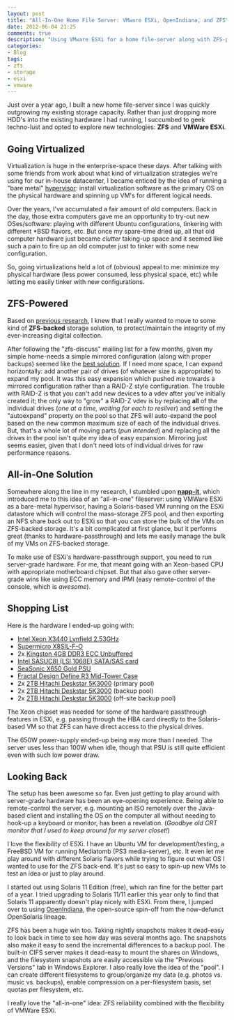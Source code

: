 ```yaml
---
layout: post
title: "All-In-One Home File Server: VMware ESXi, OpenIndiana, and ZFS"
date: 2012-06-04 21:25
comments: true
description: "Using VMware ESXi for a home file-server along with ZFS-powered mass storage."
categories:
- Blog
tags:
- zfs
- storage
- esxi
- vmware
---
```


Just over a year ago, I built a new home file-server since I was quickly
outgrowing my existing storage capacity. Rather than just dropping more HDD's
into the existing hardware I had running, I succumbed to geek techno-lust and
opted to explore new technologies: **ZFS** and **VMWare ESXi**.

<!-- more -->

## Going Virtualized
Virtualization is huge in the enterprise-space these days. After talking with
some friends from work about what kind of virtualization strategies we're using
for our in-house datacenter, I became enticed by the idea of running a "bare metal"
[hypervisor](http://en.wikipedia.org/wiki/Hypervisor): install virtualization
software as the primary OS on the physical hardware and spinning up VM's for
different logical needs.

Over the years, I've accumulated a fair amount of old computers. Back in the day,
those extra computers gave me an opportunity to try-out new OSes/software: playing
with different Ubuntu configurations, tinkering with different \*BSD flavors, etc.
But once my spare-time dried up, all that old computer hardware just became *clutter*
taking-up space and it seemed like such a pain to fire up an old computer just to
tinker with some new configuration.

So, going virtualizations held a lot of (obvious) appeal to me: minimize my physical
hardware (less power consumed, less physical space, etc) while letting me easily
tinker with new configurations.

## ZFS-Powered
Based on [previous research](/blog/2011/03/05/zfs-the-last-word-in-filesystems/),
I knew that I really wanted to move to some kind of **ZFS-backed** storage solution,
to protect/maintain the integrity of my ever-increasing digital collection.

After following the "zfs-discuss" mailing list for a few months, given my simple
home-needs a simple mirrored configuration (along with proper backups) seemed like
the [best solution](http://constantin.glez.de/blog/2010/01/home-server-raid-greed-and-why-mirroring-still-best).
If I need more space, I can expand horizontally: add another pair of drives (of
whatever size is appropriate) to expand my pool. It was this easy expansion
which pushed me towards a mirrored configuration rather than a RAID-Z style
configuration. The trouble with RAID-Z is that you can't add new devices to a
vdev after you've initially created it; the only way to "grow" a RAID-Z vdev is
by replacing **all** of the individual drives (*one at a time, waiting for each
to resilver*) and setting the "autoexpand" property on the pool so that ZFS
will auto-expand the pool based on the new common maximum size of each of the
individual drives. But, that's a whole lot of moving parts (*pun intended*) and
replacing all the drives in the pool isn't quite my idea of easy expansion.
Mirroring just seems easier, given that I don't need lots of individual drives
for raw performance reasons.

## All-in-One Solution
Somewhere along the line in my research, I stumbled upon [**napp-it**](http://www.napp-it.org/napp-it/all-in-one/index_en.html),
which introduced me to this idea of an "all-in-one" fileserver: using VMWare
ESXi as a bare-metal hypervisor, having a Solaris-based VM running on the ESXi
datastore which will control the mass-storage ZFS pool, and then exporting an
NFS share back out to ESXi so that you can store the bulk of the VMs on
ZFS-backed storage. It's a bit complicated at first glance, but it performs
great (thanks to hardware-passthrough) and lets me easily manage the bulk of my
VMs on ZFS-backed storage.

To make use of ESXi's hardware-passthrough support, you need to run server-grade
hardware. For me, that meant going with an Xeon-based CPU with appropriate motherboard
chipset. But that also gave other server-grade wins like using ECC memory and IPMI
(easy remote-control of the console, which is *awesome*).

## Shopping List
Here is the hardware I ended-up going with:

* [Intel Xeon X3440 Lynfield 2.53GHz](http://www.newegg.com/Product/Product.aspx?Item=N82E16819117225)
* [Supermicro X8SIL-F-O](http://www.newegg.com/Product/Product.aspx?Item=N82E16813182211)
* 2x [Kingston 4GB DDR3 ECC Unbuffered](http://www.newegg.com/Product/Product.aspx?Item=N82E16820139077)
* [Intel SASUC8I (LSI 1068E) SATA/SAS card](http://www.newegg.com/Product/Product.aspx?Item=N82E16816117157)
* [SeaSonic X650 Gold PSU](http://www.newegg.com/Product/Product.aspx?Item=N82E16817151088)
* [Fractal Design Define R3 Mid-Tower Case](http://www.newegg.com/Product/Product.aspx?Item=N82E16811352004)
* 2x [2TB Hitachi Deskstar 5K3000](http://www.newegg.com/Product/Product.aspx?Item=N82E16822145475) (primary pool)
* 2x [2TB Hitachi Deskstar 5K3000](http://www.newegg.com/Product/Product.aspx?Item=N82E16822145475) (backup pool)
* 2x [2TB Hitachi Deskstar 5K3000](http://www.newegg.com/Product/Product.aspx?Item=N82E16822145475) (off-site backup pool)

The Xeon chipset was needed for some of the hardware passthrough features in
ESXi, e.g. passing through the HBA card directly to the Solaris-based VM so
that ZFS can have direct access to the physical drives.

The 650W power-supply ended-up being way more than I needed. The server uses
less than 100W when idle, though that PSU is still quite efficient even with
such low power draw.

## Looking Back
The setup has been awesome so far. Even just getting to play around with
server-grade hardware has been an eye-opening experience. Being able to
remote-control the server, e.g. mounting an ISO remotely over the Java-based
client and installing the OS on the computer all without needing to hook-up a
keyboard or monitor, has been a revelation.  (*Goodbye old CRT monitor that I
used to keep around for my server closet!*)

I love the flexibility of ESXi. I have an Ubuntu VM for development/testing, a
FreeBSD VM for running Mediatomb (PS3 media-server), etc. It even let me play
around with different Solaris flavors while trying to figure out what OS I
wanted to use for the ZFS back-end. It's just so easy to spin-up new VMs to
test an idea or just to play around.

I started out using Solaris 11 Edition (free), which ran fine for the better
part of a year. I tried upgrading to Solaris 11/11 earlier this year only to
find that Solaris 11 apparently doesn't play nicely with ESXi. From there, I
jumped over to using [OpenIndiana](http://openindiana.org/), the open-source
spin-off from the now-defunct OpenSolaris lineage.

ZFS has been a huge win too. Taking nightly snapshots makes it dead-easy to
look back in time to see how day was several months ago. The snapshots also
make it easy to send the incremental differences to a backup pool. The built-in
CIFS server makes it dead-easy to mount the shares on Windows, and the
filesystem snapshots are easily accessible via the "Previous Versions" tab in
Windows Explorer. I also really love the idea of the "pool". I can create
different filesystems to group/organize my data (e.g. photos vs. music vs.
backups), enable compression on a per-filesystem basis, set quotas per
filesystem, etc.

I really love the "all-in-one" idea: ZFS reliability combined with the
flexibility of VMWare ESXi.
